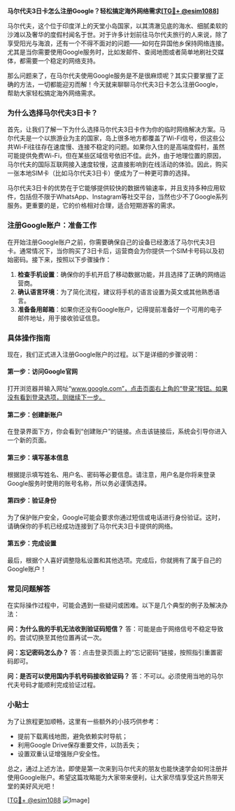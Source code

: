 **马尔代夫3日卡怎么注册Google？轻松搞定海外网络需求[[TG💪+ @esim1088](https://t.me/s/esim1088)]**

马尔代夫，这个位于印度洋上的天堂小岛国家，以其清澈见底的海水、细腻柔软的沙滩以及奢华的度假村闻名于世。对于许多计划前往马尔代夫旅行的人来说，除了享受阳光与海浪，还有一个不得不面对的问题——如何在异国他乡保持网络连接。尤其是当你需要使用Google服务时，比如发邮件、查阅地图或者简单地刷社交媒体，都需要一个稳定的网络支持。

那么问题来了，在马尔代夫使用Google服务是不是很麻烦呢？其实只要掌握了正确的方法，一切都能迎刃而解！今天就来聊聊马尔代夫3日卡怎么注册Google，帮助大家轻松搞定海外网络需求。

### 为什么选择马尔代夫3日卡？

首先，让我们了解一下为什么选择马尔代夫3日卡作为你的临时网络解决方案。马尔代夫是一个以旅游业为主的国家，岛上很多地方都覆盖了Wi-Fi信号，但这些公共Wi-Fi往往存在速度慢、连接不稳定的问题。如果你入住的是高端度假村，虽然可能提供免费Wi-Fi，但在某些区域信号依旧不佳。此外，由于地理位置的原因，马尔代夫的国际互联网接入速度较慢，这直接影响到在线活动的体验。因此，购买一张本地SIM卡（比如马尔代夫3日卡）便成为了一种更可靠的选择。

马尔代夫3日卡的优势在于它能够提供较快的数据传输速率，并且支持多种应用软件，包括但不限于WhatsApp、Instagram等社交平台，当然也少不了Google系列服务。更重要的是，它的价格相对合理，适合短期游客的需求。

### 注册Google账户：准备工作

在开始注册Google账户之前，你需要确保自己的设备已经激活了马尔代夫3日卡。通常情况下，当你购买了3日卡后，运营商会为你提供一个SIM卡号码以及初始密码。接下来，按照以下步骤操作：

1. **检查手机设置**：确保你的手机开启了移动数据功能，并且选择了正确的网络运营商。
2. **确认语言环境**：为了简化流程，建议将手机的语言设置为英文或其他熟悉语言。
3. **准备备用邮箱**：如果你还没有Google账户，记得提前准备好一个可用的电子邮件地址，用于接收验证信息。

### 具体操作指南

现在，我们正式进入注册Google账户的过程。以下是详细的步骤说明：

#### 第一步：访问Google官网
打开浏览器并输入网址“www.google.com”，点击页面右上角的“登录”按钮。如果没有看到登录选项，则继续下一步。

#### 第二步：创建新账户
在登录界面下方，你会看到“创建账户”的链接。点击该链接后，系统会引导你进入一个新的页面。

#### 第三步：填写基本信息
根据提示填写姓名、用户名、密码等必要信息。请注意，用户名是你将来登录Google服务时使用的账号名称，所以务必谨慎选择。

#### 第四步：验证身份
为了保护账户安全，Google可能会要求你通过短信或电话进行身份验证。这时，请确保你的手机已经成功连接到了马尔代夫3日卡提供的网络。

#### 第五步：完成设置
最后，根据个人喜好调整隐私设置和其他选项。完成后，你就拥有了属于自己的Google账户！

### 常见问题解答

在实际操作过程中，可能会遇到一些疑问或困难。以下是几个典型的例子及解决办法：

**问：为什么我的手机无法收到验证码短信？**
答：可能是由于网络信号不稳定导致的。尝试切换至其他位置再试一次。

**问：忘记密码怎么办？**
答：点击登录页面上的“忘记密码”链接，按照指引重置密码即可。

**问：是否可以使用国内手机号码接收验证码？**
答：不可以。必须使用当地的马尔代夫号码才能顺利完成验证过程。

### 小贴士

为了让旅程更加顺畅，这里有一些额外的小技巧供参考：
- 提前下载离线地图，避免依赖实时导航；
- 利用Google Drive保存重要文件，以防丢失；
- 设置双重认证增强账户安全性。

总之，通过上述方法，即使是第一次来到马尔代夫的朋友也能快速学会如何注册并使用Google账户。希望这篇攻略能为大家带来便利，让大家尽情享受这片热带天堂的美好风光吧！

[[TG💪+ @esim1088](https://t.me/s/esim1088) ![Image](https://i.postimg.cc/4NQfJmqS/Snipaste-2025-05-13-00-14-12.png)]